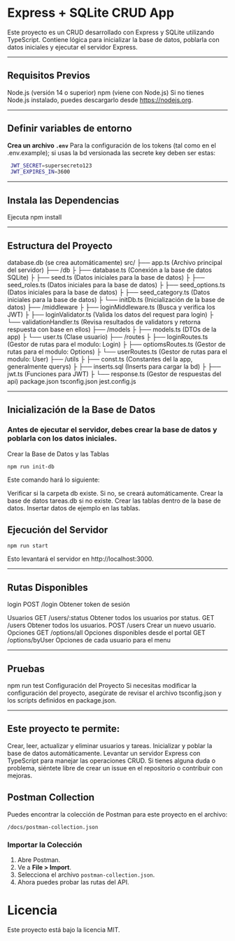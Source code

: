 # Express + SQLite CRUD App
Este proyecto es un CRUD desarrollado con Express y SQLite utilizando TypeScript. Contiene lógica para inicializar la base de datos, poblarla con datos iniciales y ejecutar el servidor Express.
______________________________________________________________________________________________________

## Requisitos Previos
Node.js (versión 14 o superior)
npm (viene con Node.js)
Si no tienes Node.js instalado, puedes descargarlo desde https://nodejs.org.
______________________________________________________________________________________________________
## Definir variables de entorno
 **Crea un archivo `.env`** Para la configuración de los tokens (tal como en el .env.example); si usas la bd versionada las secrete key deben ser estas:

   ```bash
    JWT_SECRET=supersecreto123
    JWT_EXPIRES_IN=3600
   ```
______________________________________________________________________________________________________


## Instala las Dependencias

Ejecuta
npm install

______________________________________________________________________________________________________

## Estructura del Proyecto
database.db (se crea automáticamente)
src/
├── app.ts          (Archivo principal del servidor)
├── /db
├    ├── database.ts            (Conexión a la base de datos SQLite)
├    ├── seed.ts                (Datos iniciales para la base de datos)
├    ├── seed_roles.ts          (Datos iniciales para la base de datos)
├    ├── seed_options.ts        (Datos iniciales para la base de datos)
├    ├── seed_category.ts       (Datos iniciales para la base de datos)
├    └── initDb.ts              (Inicialización de la base de datos)
├── /middleware
├    ├── loginMiddleware.ts     (Busca y verifica los JWT)
├    ├── loginValidator.ts      (Valida los datos del request para login)
├    └── validationHandler.ts   (Revisa resultados de validators y retorna respuesta con base en ellos)
├── /models
├    ├── models.ts              (DTOs de la app)
├    └── user.ts                (Clase usuario)
├── /routes
├    ├── loginRoutes.ts         (Gestor de rutas para el modulo: Login)
├    ├── optiomsRoutes.ts       (Gestor de rutas para el modulo: Options)
├    └── userRoutes.ts          (Gestor de rutas para el modulo: User)
├── /utils
├    ├── const.ts               (Constantes del la app, generalmente querys)
├    ├── inserts.sql            (Inserts para cargar la bd)
├    ├── jwt.ts                 (Funciones para JWT)
├    └── response.ts            (Gestor de respuestas del api)
package.json
tsconfig.json
jest.config.js
______________________________________________________________________________________________________

## Inicialización de la Base de Datos
### Antes de ejecutar el servidor, debes crear la base de datos y poblarla con los datos iniciales.

Crear la Base de Datos y las Tablas

    npm run init-db

Este comando hará lo siguiente:

Verificar si la carpeta db existe. Si no, se creará automáticamente.
Crear la base de datos tareas.db si no existe.
Crear las tablas dentro de la base de datos.
Insertar datos de ejemplo en las tablas.

## Ejecución del Servidor
    npm run start
Esto levantará el servidor en http://localhost:3000.

______________________________________________________________________________________________________
## Rutas Disponibles

login
    POST /login                 Obtener token de sesión

Usuarios
    GET /users/:status          Obtener todos los usuarios por status.
    GET /users                  Obtener todos los usuarios.
    POST /users                 Crear un nuevo usuario.
Opciones
    GET /options/all            Opciones disponibles desde el portal
    GET /options/byUser         Opciones de cada usuario para el menu
______________________________________________________________________________________________________

## Pruebas
npm run test
Configuración del Proyecto
Si necesitas modificar la configuración del proyecto, asegúrate de revisar el archivo tsconfig.json y los scripts definidos en package.json.

______________________________________________________________________________________________________
## Este proyecto te permite:

Crear, leer, actualizar y eliminar usuarios y tareas.
Inicializar y poblar la base de datos automáticamente.
Levantar un servidor Express con TypeScript para manejar las operaciones CRUD.
Si tienes alguna duda o problema, siéntete libre de crear un issue en el repositorio o contribuir con mejoras.

## Postman Collection

Puedes encontrar la colección de Postman para este proyecto en el archivo:

`/docs/postman-collection.json`

### Importar la Colección

1. Abre Postman.
2. Ve a **File > Import**.
3. Selecciona el archivo `postman-collection.json`.
4. Ahora puedes probar las rutas del API.

# Licencia
Este proyecto está bajo la licencia MIT.

